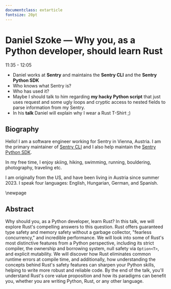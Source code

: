 ```yaml
---
documentclass: extarticle
fontsize: 20pt
---
```


# Daniel Szoke — Why you, as a Python developer, should learn Rust

11:35 - 12:05

 * Daniel works at **Sentry** and maintains the **Sentry CLI** and the **Sentry
   Python SDK**
 * Who knows what Sentry is?
 * Who has used it?
 * Maybe I should talk to him regarding **my hacky Python script** that just
   uses request and some ugly loops and cryptic access to nested fields to
   parse information from my Sentry.
 * In his **talk** Daniel will explain why I wear a Rust T-Shirt ;)


## Biography

Hello! I am a software engineer working for Sentry in Vienna, Austria. I am the primary maintainer of [Sentry CLI](https://github.com/getsentry/sentry-cli) and I also help maintain the [Sentry Python SDK](https://github.com/getsentry/sentry-python).

In my free time, I enjoy skiing, hiking, swimming, running, bouldering, photography, traveling etc.

I am originally from the US, and have been living in Austria since summer 2023. I speak four languages: English, Hungarian, German, and Spanish.

\newpage

## Abstract

Why should you, as a Python developer, learn Rust? In this talk, we will explore Rust's compelling answers to this question. Rust offers guaranteed type safety and memory safety without a garbage collector, "fearless concurrency," and incredible performance. We will look into some of Rust's most distinctive features from a Python perspective, including its strict compiler, the ownership and borrowing system, null safety via `Option<T>`, and explicit mutability. We will discover how Rust eliminates common runtime errors at compile time, and additionally, how understanding the concepts behind Rust's safety features can sharpen your Python skills, helping to write more robust and reliable code. By the end of the talk, you'll understand Rust's core value proposition and how its paradigms can benefit you, whether you are writing Python, Rust, or any other language.
